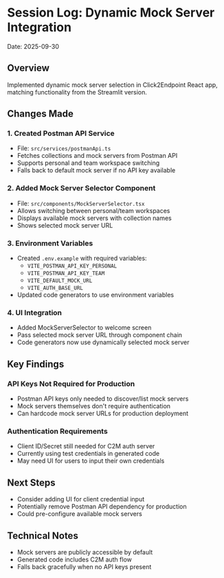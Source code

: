 # Session Log: Dynamic Mock Server Integration
Date: 2025-09-30

## Overview
Implemented dynamic mock server selection in Click2Endpoint React app, matching functionality from the Streamlit version.

## Changes Made

### 1. Created Postman API Service
- File: `src/services/postmanApi.ts`
- Fetches collections and mock servers from Postman API
- Supports personal and team workspace switching
- Falls back to default mock server if no API key available

### 2. Added Mock Server Selector Component
- File: `src/components/MockServerSelector.tsx`
- Allows switching between personal/team workspaces
- Displays available mock servers with collection names
- Shows selected mock server URL

### 3. Environment Variables
- Created `.env.example` with required variables:
  - `VITE_POSTMAN_API_KEY_PERSONAL`
  - `VITE_POSTMAN_API_KEY_TEAM`
  - `VITE_DEFAULT_MOCK_URL`
  - `VITE_AUTH_BASE_URL`
- Updated code generators to use environment variables

### 4. UI Integration
- Added MockServerSelector to welcome screen
- Pass selected mock server URL through component chain
- Code generators now use dynamically selected mock server

## Key Findings

### API Keys Not Required for Production
- Postman API keys only needed to discover/list mock servers
- Mock servers themselves don't require authentication
- Can hardcode mock server URLs for production deployment

### Authentication Requirements
- Client ID/Secret still needed for C2M auth server
- Currently using test credentials in generated code
- May need UI for users to input their own credentials

## Next Steps
- Consider adding UI for client credential input
- Potentially remove Postman API dependency for production
- Could pre-configure available mock servers

## Technical Notes
- Mock servers are publicly accessible by default
- Generated code includes C2M auth flow
- Falls back gracefully when no API keys present